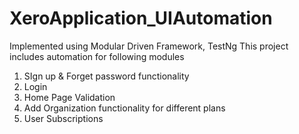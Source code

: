 # XeroApplication_UIAutomation
Implemented using Modular Driven Framework, TestNg
This project includes automation for following modules
1) SIgn up & Forget password functionality
2) Login
3) Home Page Validation
4) Add Organization functionality for different plans
5) User Subscriptions


